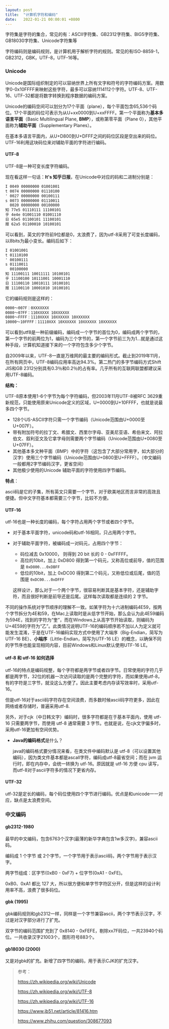 ```yaml
---
layout: post
title:  "计算机字符和编码"
date:   2022-01-21 00:00:01 +0800
---
```


字符集是字符的集合，常见的有：ASCII字符集、GB2312字符集、BIG5字符集、 GB18030字符集、Unicode字符集等

字符编码则是编码规则，是计算机用于解析字符的规则。常见的有ISO-8859-1，GB2312，GBK，UTF-8，UTF-16等。

### Unicode

Unicode是国际组织制定的可以容纳世界上所有文字和符号的字符编码方案。用数字0-0x10FFFF来映射这些字符，最多可以容纳1114112个字符。UTF-8、UTF-16、UTF-32都是将数字转换到程序数据的编码方案。

Unicode的编码空间可以划分为17个平面（plane），每个平面包含65,536个码位。17个平面的码位可表示为从U+xx0000到U+xxFFFF。第一个平面称为**基本多语言平面**（Basic Multilingual Plane, **BMP**），或称第零平面（Plane 0），其他平面称为**辅助平面**（Supplementary Planes）。

在基本多语言平面内，从U+D800到U+DFFF之间的码位区段是空出来的码位。UTF-16利用这块码位来对辅助平面的字符进行编码。

#### UTF-8

UTF-8是一种可变长度字符编码。

现在看这样一句话：**It's 知乎日报**，在Unicode中对应的码和二进制分别是：

```markdown
I 0049 00000000 01001001
t 0074 00000000 01110100
' 0027 00000000 00100111
s 0073 00000000 01110011
  0020 00000000 00100000
知 77e5 01110111 11100101
乎 4e4e 01001110 01001110
日 65e5 01100101 11100101
报 62a5 01100010 10100101
```

可以看到，英文的字符前9位都是0，太浪费了，因为utf-8采用了可变长度编码，以8bits为最小变长。编码后如下：

```markdown
I 01001001
t 01110100
' 00100111
s 01110011
  00100000
知 11100111 10011111 10100101
乎 11100100 10111001 10001110
日 11100110 10010111 10100101
报 11100110 10001010 10100101
```

它的编码规则是这样的：

```markdown
0000〜007F：0XXXXXXX
0080〜07FF：110XXXXX 10XXXXXX
0800〜FFFF：1110XXXX 10XXXXXX 10XXXXXX
10000〜10FFFF：11110XXX 10XXXXXX 10XXXXXX 10XXXXXX
```

可以看到utf8是一种前缀编码，编码成一个字节的首位为0，编码成两个字节的，第一个字节的前两位为1，编码为三个字节的，第一个字节前三为为1...就是通过这种手段，计算机知道接下来的一个字符包含多少个字节。

自2009年以来，UTF-8一直是万维网的最主要的编码形式。截止到2019年11月， 在所有网页中，UTF-8编码应用率高达94.3%。第二热门的多字节编码方式Shift JIS和GB 2312分别具有0.3％和0.2％的占有率。几乎所有的互联网联盟都建议采用UTF-8编码。

**结构：**

UTF-8原本使用1-6个字节为每个字符编码，但2003年11月UTF-8被RFC 3629重新规范，只能使用原来Unicode定义的区域，U+0000到U+10FFFF，也就是说最多四个字节。

- 128个US-ASCII字符只需一个字节编码（Unicode范围由U+0000至U+007F）。
- 带有附加符号的拉丁文、希腊文、西里尔字母、亚美尼亚语、希伯来文、阿拉伯文、叙利亚文及它拿字母则需要两个字节编码（Unicode范围由U+0080至U+07FF）。
- 其他基本多文种平面（BMP）中的字符（这包含了大部分常用字，如大部分的汉字）使用三个字节编码（Unicode范围由U+0800至U+FFFF）。（中文编码一般都用2字节编码汉字，更省空间）
- 其他极少使用的Unicode 辅助平面的字符使用四字节编码。

**特点**：

ascii码是它的子集，所有英文只需要一个字节，对于欧美地区而言非常的高效且便捷。但中文字符基本都需要三个字节，比较不方便。

#### UTF-16

utf-16也是一种长度的编码，每个字符占用两个字节或者四个字节。

- 对于基本平面字符，unicode码和utf-16相同，只占用两个字节。

- 对于辅助平面字符，被编码成一对码元，占用四个字节：

	- 码位减去 0x10000， 则得到 20 bit 长的 0 - 0xFFFFF。
	- 高位的10bit，加上 0xD800 得到第一个码元，又称高位或前导，值的范围是 `0xD800...0xDBFF`
	- 低位的10bit，加上 0xDC00 得到第二个码元，又称低位或后尾，值的范围是 `0xDC00...0xDFFF`

	这样设计，那么对于一个两个字节，很容易判断其是基本字符，还是辅助字符，而且很好判断是前导还是后尾。这样每次读取都是连续的 2 字节。

不同的操作系统对字节顺序的理解不一致。如某字符为十六进制编码4E59，按两个字节拆分为4E和59，在Mac上读取时是从低字节开始，那么会认为此4E59编码为594E，找到的字符为“奎”，而在Windows上从高字节开始读取，则编码为U+4E59的字符为“乙”。此类情况说明UTF-16的编码顺序若不加以人为定义就可能发生混淆，于是在UTF-16编码实现方式中使用了大端序（Big-Endian，简写为UTF-16 BE）、**小端序**（Little-Endian，简写为UTF-16 LE）的概念，以确保不同的字节序也能呈现相同内容，目前Windows和Linux默认使用UTF-16 LE。

#### utf-8 和 utf-16 如何选择

utf-16的特点是编码规整，每个字符都是两字节或者四字节。日常使用的字符几乎都是两字节，32位的机器一次访问读取的是两个完整的字符，而如果使用utf-8，有的字符是三字节，就没这么方便了。因此主要考虑内存读写效率时，采用utf-16。

但是utf-16对于ascii码字符存在空间浪费，而多数时候ascii码字符更多，因此在网络或者存储时，普遍采用utf-8.

另外，对于cjk（中日韩文字）编码时，很多字符都是在于基本平面内，使用 utf-16 只需要两字节，而使用 utf-8 通常需要 3 字节。也就是说，在cjk文字偏多时，采用utf-16更加有空间优势。

- **Java的编码格式**是什么？

	java的编码格式要分情况来看，在类文件中编码默认是 utf-8（可以设置其他编码），因为类文件基本都是ascall字符，编码成utf-8最省空间；而在 jvm 运行时，即在内存中，会统一转换为 utf-16。原因就是 utf-16 方便 cpu 读写，而utf-8对于ascii字符多的情况下更省内存。

#### UTF-32

utf-32是定长的编码，每个码位使用四个字节进行编码。优点是和unicode一一对应，缺点是太浪费空间。

### 中文编码

#### gb2312-1980

最早的中文编码，包含6763个汉字(最薄的新华字典包含1w多汉字)，兼容ascii码。

编码成 1 个字节 或 2个字节，一个字节用于表示ascii码，两个字节用于表示汉字。

两字节组成：区字节(0xB0 - 0xF7) + 位字节(0xA1 - 0xFE)。

0xB0、0xA1 都比 127 大，所以很方便和单字节字符区分开，但是这样的设计利用率不高，浪费了很多码位。

#### gbk (1995)

gbk编码规则和gb2312一样，同样是一个字节兼容ascii，两个字节表示汉字，不过是对汉字部分进行了扩充。

双字节的编码范围扩充到了 0x8140 - 0xFEFE，剔除xx7F码位，一共23940个码位。一共收录汉字21003个，图形符号883个。

#### gb18030 (2000)

又是对gbk的扩充。新增了四字节的编码，用于表示CJK的扩充汉字。







> 参考：
>
> https://zh.wikipedia.org/wiki/Unicode
>
> https://zh.wikipedia.org/wiki/UTF-8
>
> https://zh.wikipedia.org/wiki/UTF-16
>
> https://www.jb51.net/article/81416.htm
>
> https://www.zhihu.com/question/308677093

